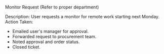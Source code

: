 Monitor Request (Refer to proper department)

Description:
User requests a monitor for remote work starting next Monday.
Action Taken:
- Emailed user's manager for approval.
- Forwarded request to procurement team.
- Noted approval and order status.
- Closed ticket.
